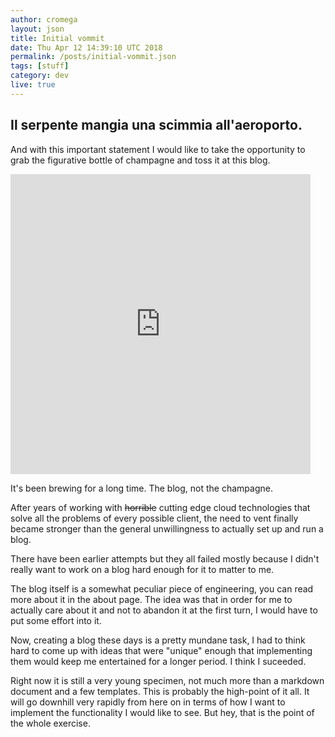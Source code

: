```yaml
---
author: cromega
layout: json
title: Initial vommit
date: Thu Apr 12 14:39:10 UTC 2018
permalink: /posts/initial-vommit.json
tags: [stuff]
category: dev
live: true
---
```


## Il serpente mangia una scimmia all'aeroporto.

And with this important statement I would like to take the opportunity to grab the figurative bottle of champagne and toss it at this blog.

<iframe src="https://giphy.com/embed/zHHG3CCM8GWPe" width="480" height="480" frameBorder="0" class="giphy-embed" allowFullScreen></iframe>

<!-- more -->

It's been brewing for a long time. The blog, not the champagne.

After years of working with ~~horrible~~ cutting edge cloud technologies that solve all the problems of every possible client, the need to vent finally became stronger than the general unwillingness to actually set up and run a blog.

There have been earlier attempts but they all failed mostly because I didn't really want to work on a blog hard enough for it to matter to me.

The blog itself is a somewhat peculiar piece of engineering, you can read more about it in the about page. The idea was that in order for me to actually care about it and not to abandon it at the first turn, I would have to put some effort into it.

Now, creating a blog these days is a pretty mundane task, I had to think hard to come up with ideas that were "unique" enough that implementing them would keep me entertained for a longer period. I think I suceeded.

Right now it is still a very young specimen, not much more than a markdown document and a few templates. This is probably the high-point of it all. It will go downhill very rapidly from here on in terms of how I want to implement the functionality I would like to see. But hey, that is the point of the whole exercise.